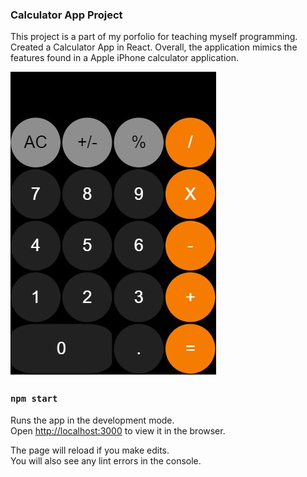 ### Calculator App Project

This project is a part of my porfolio for teaching myself programming. Created a Calculator App in React. Overall, the application mimics the features found in a Apple iPhone calculator application.

![Calculator Image](/calculatorProject.JPG)


### `npm start`

Runs the app in the development mode.\
Open [http://localhost:3000](http://localhost:3000) to view it in the browser.

The page will reload if you make edits.\
You will also see any lint errors in the console.

